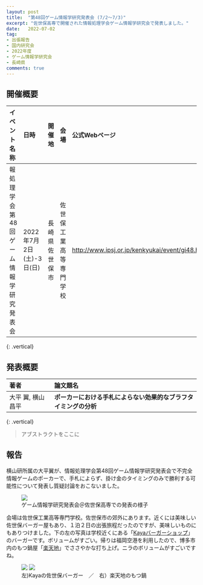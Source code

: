 ```yaml
---
layout: post
title:  "第48回ゲーム情報学研究発表会 (7/2～7/3)"
excerpt: "佐世保高専で開催された情報処理学会ゲーム情報学研究会で発表しました。"
date:   2022-07-02
tag:
- 出張報告
- 国内研究会
- 2022年度
- ゲーム情報学研究会
- 長崎県
comments: true
---
```


## 開催概要

| イベント名称                           | 日時                     | 開催地         | 会場                   | 公式Webページ                                   |
| :------------------------------------- | :----------------------- | :------------- | :--------------------- | :---------------------------------------------- |
| 報処理学会第48回ゲーム情報学研究発表会 | 2022年7月2日(土)-3日(日) | 長崎県佐世保市 | 佐世保工業高等専門学校 | http://www.ipsj.or.jp/kenkyukai/event/gi48.html |
{: .vertical}

## 発表概要

| 著者               | 論文題名                                                         |
| :----------------- | :--------------------------------------------------------------- |
| 大平 翼, 横山 昌平 | **ポーカーにおける手札によらない効果的なブラフタイミングの分析** |
{: .vertical}

> アブストラクトをここに

## 報告

横山研所属の大平翼が、情報処理学会第48回ゲーム情報学研究発表会で不完全情報ゲームのポーカーで、手札によらず、掛け金のタイミングのみで勝利する可能性について発表し質疑討論をおこないました。

<figure>
    <img src="{{ site.url }}/assets/img/2022ipsjgi/presentation.jpg">
    <figcaption>ゲーム情報学研究発表会＠佐世保高専での発表の様子</figcaption>
</figure>

会場は佐世保工業高等専門学校。佐世保市の郊外にあります。近くには美味しい佐世保バーガー屋もあり、１泊２日の出張旅程だったのですが、美味しいものにもありつけました。下の左の写真は学校近くにある「[Kayaバーガーショップ](https://goo.gl/maps/2chm4dLYn6bbmbb66)」のバーガーです。ボリュームがすごい。帰りは福岡空港を利用したので、博多市内のもつ鍋屋「[楽天地](https://goo.gl/maps/hoW5t8KTYnJ2yQVo9)」でささやかな打ち上げ。ニラのボリュームがすごいですね。

<figure class="half">
    <img src="{{ site.url }}/assets/img/2022ipsjgi/food-1.jpg">
    <img src="{{ site.url }}/assets/img/2022ipsjgi/food-2.jpg">
    <figcaption>左)Kayaの佐世保バーガー　／　右）楽天地のもつ鍋</figcaption>
</figure>